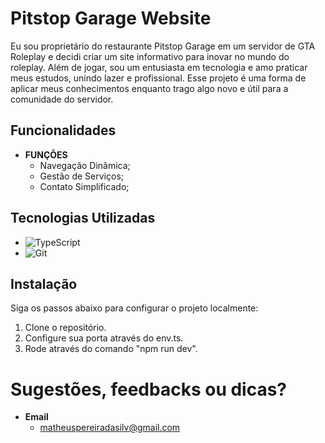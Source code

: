 # Pitstop Garage Website

Eu sou proprietário do restaurante Pitstop Garage em um servidor de GTA Roleplay e decidi criar um site informativo para inovar no mundo do roleplay. Além de jogar, sou um entusiasta em tecnologia e amo praticar meus estudos, unindo lazer e profissional. Esse projeto é uma forma de aplicar meus conhecimentos enquanto trago algo novo e útil para a comunidade do servidor.

## Funcionalidades

- **FUNÇÕES**
  - Navegação Dinâmica;
  - Gestão de Serviços;
  - Contato Simplificado;

## Tecnologias Utilizadas
- ![TypeScript](https://img.shields.io/badge/TypeScript-007ACC?style=for-the-badge&logo=typescript&logoColor=white)
- ![Git](https://img.shields.io/badge/GIT-E44C30?style=for-the-badge&logo=git&logoColor=white)



## Instalação

Siga os passos abaixo para configurar o projeto localmente:

1. Clone o repositório.
2. Configure sua porta através do env.ts. 
3. Rode através do comando "npm run dev".

# Sugestões, feedbacks ou dicas?

- **Email**
  - matheuspereiradasilv@gmail.com